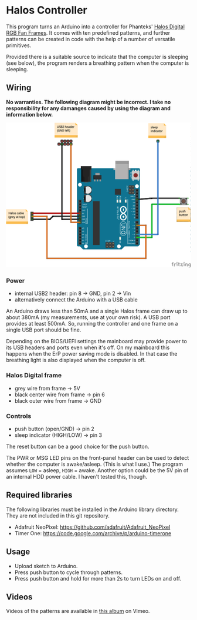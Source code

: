 # Halos Controller

This program turns an Arduino into a controller for Phanteks' [Halos Digital RGB Fan Frames](http://www.phanteks.com/HalosDigital.html). It comes with ten predefined patterns, and further patterns can be created in code with the help of a number of versatile primitives. 

Provided there is a suitable source to indicate that the computer is sleeping (see below), the program renders a breathing pattern when the computer is sleeping.


## Wiring

**No warranties. The following diagram might be incorrect. I take no responsibility for any damanges caused by using the diagram and information below.**

![Wiring diagram](doc/Wiring_bb.png)

### Power

* internal USB2 header: pin 8 -> GND, pin 2 -> Vin
* alternatively connect the Arduino with a USB cable

An Arduino draws less than 50mA and a single Halos frame can draw up to about 380mA (my measurements, use at your own risk). A USB port provides at least 500mA. So, running the controller and one frame on a single USB port should be fine. 

Depending on the BIOS/UEFI settings the mainboard may  provide power to its USB headers and ports even when it's off. On my mainboard this happens when the ErP power saving mode is disabled. In that case the breathing light is also displayed when the computer is off.

### Halos Digital frame

* grey wire from frame -> 5V
* black center wire from frame -> pin 6
* black outer wire from frame -> GND

### Controls

* push button (open/GND) -> pin 2
* sleep indicator (HIGH/LOW) -> pin 3

The reset button can be a good choice for the push button.

The PWR or MSG LED pins on the front-panel header can be used to detect whether the computer is awake/asleep. (This is what I use.) The program assumes `LOW` = asleep, `HIGH` = awake. Another option could be the 5V pin of an internal HDD power cable. I haven't tested this, though.


## Required libraries

The following libraries must be installed in the Arduino library directory. They are not included in this git repository.

- Adafruit NeoPixel: https://github.com/adafruit/Adafruit_NeoPixel
- Timer One: https://code.google.com/archive/p/arduino-timerone


## Usage

* Upload sketch to Arduino.
* Press push button to cycle through patterns.
* Press push button and hold for more than 2s to turn LEDs on and off.


## Videos

Videos of the patterns are available in [this album](https://vimeo.com/album/5363385/video/285890100) on Vimeo.
